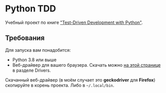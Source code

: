 # Python TDD

Учебный проект по книге ["Test-Driven Development with Python"](https://www.obeythetestinggoat.com/).

## Требования

Для запуска вам понадобится:

- Python 3.8 или выше
- Веб-драйвер для вашего браузера. Скачать можно [на этой странице](https://pypi.org/project/selenium/) в разделе Drivers.

Скачанный веб-драйвер (в моём случает это **geckodriver** для **Firefox**) скопируйте в корень проекта. Либо в `~/.local/bin`.
